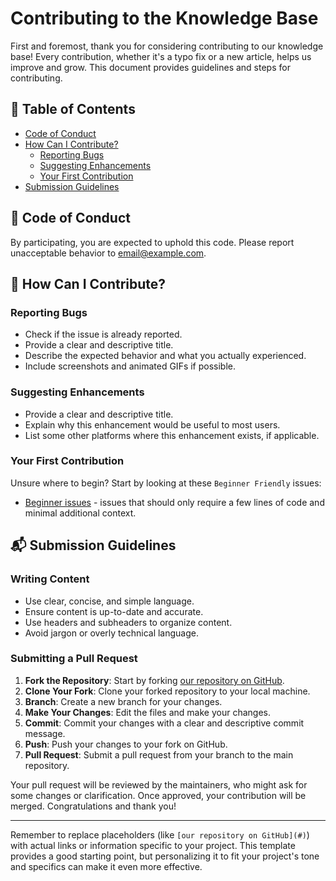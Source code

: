 # Contributing to the Knowledge Base

First and foremost, thank you for considering contributing to our knowledge base! Every contribution, whether it's a typo fix or a new article, helps us improve and grow. This document provides guidelines and steps for contributing.

## 📝 Table of Contents
- [Code of Conduct](#code-of-conduct)
- [How Can I Contribute?](#how-can-i-contribute)
    - [Reporting Bugs](#reporting-bugs)
    - [Suggesting Enhancements](#suggesting-enhancements)
    - [Your First Contribution](#your-first-contribution)
- [Submission Guidelines](#submission-guidelines)

## 🤝 Code of Conduct

By participating, you are expected to uphold this code. Please report unacceptable behavior to [email@example.com](mailto:email@example.com).

## 🚀 How Can I Contribute?

### Reporting Bugs

- Check if the issue is already reported.
- Provide a clear and descriptive title.
- Describe the expected behavior and what you actually experienced.
- Include screenshots and animated GIFs if possible.

### Suggesting Enhancements

- Provide a clear and descriptive title.
- Explain why this enhancement would be useful to most users.
- List some other platforms where this enhancement exists, if applicable.

### Your First Contribution

Unsure where to begin? Start by looking at these `Beginner Friendly` issues:

- [Beginner issues](#) - issues that should only require a few lines of code and minimal additional context.

## 📬 Submission Guidelines

### Writing Content

- Use clear, concise, and simple language.
- Ensure content is up-to-date and accurate.
- Use headers and subheaders to organize content.
- Avoid jargon or overly technical language.

### Submitting a Pull Request

1. **Fork the Repository**: Start by forking [our repository on GitHub](#).
2. **Clone Your Fork**: Clone your forked repository to your local machine.
3. **Branch**: Create a new branch for your changes.
4. **Make Your Changes**: Edit the files and make your changes.
5. **Commit**: Commit your changes with a clear and descriptive commit message.
6. **Push**: Push your changes to your fork on GitHub.
7. **Pull Request**: Submit a pull request from your branch to the main repository.

Your pull request will be reviewed by the maintainers, who might ask for some changes or clarification. Once approved, your contribution will be merged. Congratulations and thank you!

---

Remember to replace placeholders (like `[our repository on GitHub](#)`) with actual links or information specific to your project. This template provides a good starting point, but personalizing it to fit your project's tone and specifics can make it even more effective.
